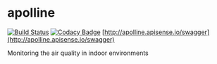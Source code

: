 # apolline
[![Build Status](https://travis-ci.org/Spirals-Team/apolline.svg?branch=develop)](https://travis-ci.org/Spirals-Team/apolline)
[![Codacy Badge](https://www.codacy.com/project/badge/6ae0421906c14389b5abd69323d4d101)](https://www.codacy.com/app/thomas-vincent-59260/apolline)
[http://apolline.apisense.io/swagger](http://apolline.apisense.io/swagger)

Monitoring the air quality in indoor environments
